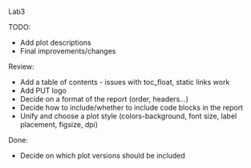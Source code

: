 Lab3

TODO:
- Add plot descriptions
- Final improvements/changes

Review:
- Add a table of contents - issues with toc_float, static links work
- Add PUT logo
- Decide on a format of the report (order, headers...)
- Decide how to include/whether to include code blocks in the report
- Unify and choose a plot style (colors-background, font size, label placement, figsize, dpi)

Done:
- Decide on which plot versions should be included
